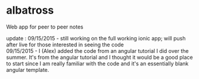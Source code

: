 # albatross
Web app for peer to peer notes

update : 
09/15/2015 - still working on the full working ionic app; will push after live for those interested in seeing the code
<br>
09/15/2015 - I (Alex) added the code from an angular tutorial I did over the summer. It's from the angular tutorial and I thought it would be a good place to start since I am really familiar with the code and it's an essentially blank angular template. 
